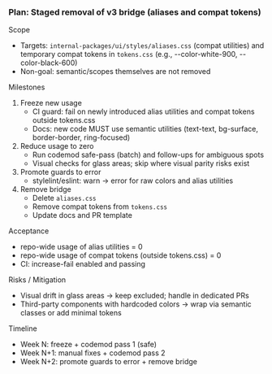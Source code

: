 ### Plan: Staged removal of v3 bridge (aliases and compat tokens)

Scope
- Targets: `internal-packages/ui/styles/aliases.css` (compat utilities) and temporary compat tokens in `tokens.css` (e.g., --color-white-900, --color-black-600)
- Non-goal: semantic/scopes themselves are not removed

Milestones
1) Freeze new usage
   - CI guard: fail on newly introduced alias utilities and compat tokens outside tokens.css
   - Docs: new code MUST use semantic utilities (text-text, bg-surface, border-border, ring-focused)
2) Reduce usage to zero
   - Run codemod safe-pass (batch) and follow-ups for ambiguous spots
   - Visual checks for glass areas; skip where visual parity risks exist
3) Promote guards to error
   - stylelint/eslint: warn → error for raw colors and alias utilities
4) Remove bridge
   - Delete `aliases.css`
   - Remove compat tokens from `tokens.css`
   - Update docs and PR template

Acceptance
- repo-wide usage of alias utilities = 0
- repo-wide usage of compat tokens (outside tokens.css) = 0
- CI: increase-fail enabled and passing

Risks / Mitigation
- Visual drift in glass areas → keep excluded; handle in dedicated PRs
- Third-party components with hardcoded colors → wrap via semantic classes or add minimal tokens

Timeline
- Week N: freeze + codemod pass 1 (safe)
- Week N+1: manual fixes + codemod pass 2
- Week N+2: promote guards to error + remove bridge
